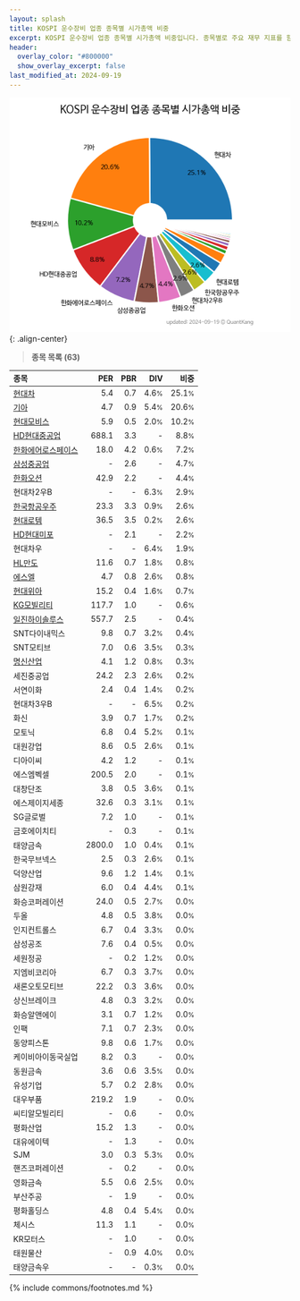 ```yaml
---
layout: splash
title: KOSPI 운수장비 업종 종목별 시가총액 비중
excerpt: KOSPI 운수장비 업종 종목별 시가총액 비중입니다. 종목별로 주요 재무 지표를 함께 표시합니다.
header:
  overlay_color: "#800000"
  show_overlay_excerpt: false
last_modified_at: 2024-09-19
---
```



![KOSPI 운수장비 업종 종목별 시가총액 비중](/stats/sector/images/kospi_업종_운수장비_종목.png){: .align-center}


> **종목 목록 (63)**<a id="list"></a>

| **종목** | **PER** | **PBR** | **DIV** | **비중** |
| :------- | ------: | ------: | ------: | -------: |
| [현대차](/005380/) | 5.4 | 0.7 | 4.6<small>%</small> | 25.1<small>%</small> |
| [기아](/000270/) | 4.7 | 0.9 | 5.4<small>%</small> | 20.6<small>%</small> |
| [현대모비스](/012330/) | 5.9 | 0.5 | 2.0<small>%</small> | 10.2<small>%</small> |
| [HD현대중공업](/329180/) | 688.1 | 3.3 | - | 8.8<small>%</small> |
| [한화에어로스페이스](/012450/) | 18.0 | 4.2 | 0.6<small>%</small> | 7.2<small>%</small> |
| [삼성중공업](/010140/) | - | 2.6 | - | 4.7<small>%</small> |
| [한화오션](/042660/) | 42.9 | 2.2 | - | 4.4<small>%</small> |
| 현대차2우B | - | - | 6.3<small>%</small> | 2.9<small>%</small> |
| [한국항공우주](/047810/) | 23.3 | 3.3 | 0.9<small>%</small> | 2.6<small>%</small> |
| [현대로템](/064350/) | 36.5 | 3.5 | 0.2<small>%</small> | 2.6<small>%</small> |
| [HD현대미포](/010620/) | - | 2.1 | - | 2.2<small>%</small> |
| 현대차우 | - | - | 6.4<small>%</small> | 1.9<small>%</small> |
| [HL만도](/204320/) | 11.6 | 0.7 | 1.8<small>%</small> | 0.8<small>%</small> |
| [에스엘](/005850/) | 4.7 | 0.8 | 2.6<small>%</small> | 0.8<small>%</small> |
| [현대위아](/011210/) | 15.2 | 0.4 | 1.6<small>%</small> | 0.7<small>%</small> |
| [KG모빌리티](/003620/) | 117.7 | 1.0 | - | 0.6<small>%</small> |
| [일진하이솔루스](/271940/) | 557.7 | 2.5 | - | 0.4<small>%</small> |
| SNT다이내믹스 | 9.8 | 0.7 | 3.2<small>%</small> | 0.4<small>%</small> |
| SNT모티브 | 7.0 | 0.6 | 3.5<small>%</small> | 0.3<small>%</small> |
| [명신산업](/009900/) | 4.1 | 1.2 | 0.8<small>%</small> | 0.3<small>%</small> |
| 세진중공업 | 24.2 | 2.3 | 2.6<small>%</small> | 0.2<small>%</small> |
| 서연이화 | 2.4 | 0.4 | 1.4<small>%</small> | 0.2<small>%</small> |
| 현대차3우B | - | - | 6.5<small>%</small> | 0.2<small>%</small> |
| 화신 | 3.9 | 0.7 | 1.7<small>%</small> | 0.2<small>%</small> |
| 모토닉 | 6.8 | 0.4 | 5.2<small>%</small> | 0.1<small>%</small> |
| 대원강업 | 8.6 | 0.5 | 2.6<small>%</small> | 0.1<small>%</small> |
| 디아이씨 | 4.2 | 1.2 | - | 0.1<small>%</small> |
| 에스엠벡셀 | 200.5 | 2.0 | - | 0.1<small>%</small> |
| 대창단조 | 3.8 | 0.5 | 3.6<small>%</small> | 0.1<small>%</small> |
| 에스제이지세종 | 32.6 | 0.3 | 3.1<small>%</small> | 0.1<small>%</small> |
| SG글로벌 | 7.2 | 1.0 | - | 0.1<small>%</small> |
| 금호에이치티 | - | 0.3 | - | 0.1<small>%</small> |
| 태양금속 | 2800.0 | 1.0 | 0.4<small>%</small> | 0.1<small>%</small> |
| 한국무브넥스 | 2.5 | 0.3 | 2.6<small>%</small> | 0.1<small>%</small> |
| 덕양산업 | 9.6 | 1.2 | 1.4<small>%</small> | 0.1<small>%</small> |
| 삼원강재 | 6.0 | 0.4 | 4.4<small>%</small> | 0.1<small>%</small> |
| 화승코퍼레이션 | 24.0 | 0.5 | 2.7<small>%</small> | 0.0<small>%</small> |
| 두올 | 4.8 | 0.5 | 3.8<small>%</small> | 0.0<small>%</small> |
| 인지컨트롤스 | 6.7 | 0.4 | 3.3<small>%</small> | 0.0<small>%</small> |
| 삼성공조 | 7.6 | 0.4 | 0.5<small>%</small> | 0.0<small>%</small> |
| 세원정공 | - | 0.2 | 1.2<small>%</small> | 0.0<small>%</small> |
| 지엠비코리아 | 6.7 | 0.3 | 3.7<small>%</small> | 0.0<small>%</small> |
| 새론오토모티브 | 22.2 | 0.3 | 3.6<small>%</small> | 0.0<small>%</small> |
| 상신브레이크 | 4.8 | 0.3 | 3.2<small>%</small> | 0.0<small>%</small> |
| 화승알앤에이 | 3.1 | 0.7 | 1.2<small>%</small> | 0.0<small>%</small> |
| 인팩 | 7.1 | 0.7 | 2.3<small>%</small> | 0.0<small>%</small> |
| 동양피스톤 | 9.8 | 0.6 | 1.7<small>%</small> | 0.0<small>%</small> |
| 케이비아이동국실업 | 8.2 | 0.3 | - | 0.0<small>%</small> |
| 동원금속 | 3.6 | 0.6 | 3.5<small>%</small> | 0.0<small>%</small> |
| 유성기업 | 5.7 | 0.2 | 2.8<small>%</small> | 0.0<small>%</small> |
| 대우부품 | 219.2 | 1.9 | - | 0.0<small>%</small> |
| 씨티알모빌리티 | - | 0.6 | - | 0.0<small>%</small> |
| 평화산업 | 15.2 | 1.3 | - | 0.0<small>%</small> |
| 대유에이텍 | - | 1.3 | - | 0.0<small>%</small> |
| SJM | 3.0 | 0.3 | 5.3<small>%</small> | 0.0<small>%</small> |
| 핸즈코퍼레이션 | - | 0.2 | - | 0.0<small>%</small> |
| 영화금속 | 5.5 | 0.6 | 2.5<small>%</small> | 0.0<small>%</small> |
| 부산주공 | - | 1.9 | - | 0.0<small>%</small> |
| 평화홀딩스 | 4.8 | 0.4 | 5.4<small>%</small> | 0.0<small>%</small> |
| 체시스 | 11.3 | 1.1 | - | 0.0<small>%</small> |
| KR모터스 | - | 1.0 | - | 0.0<small>%</small> |
| 태원물산 | - | 0.9 | 4.0<small>%</small> | 0.0<small>%</small> |
| 태양금속우 | - | - | 0.3<small>%</small> | 0.0<small>%</small> |

{% include commons/footnotes.md %}